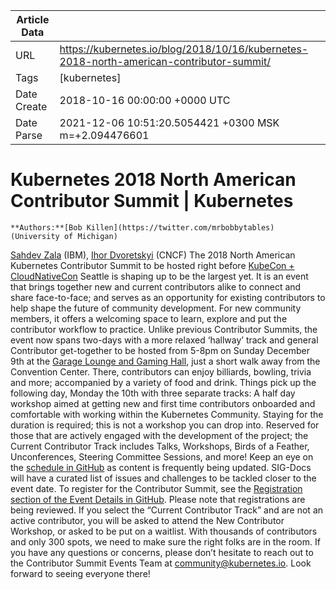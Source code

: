 |             Article Data             ||
| ----------------- | ----------------- |
| URL               | https://kubernetes.io/blog/2018/10/16/kubernetes-2018-north-american-contributor-summit/        |
| Tags              | [kubernetes]       |
| Date Create       | 2018-10-16 00:00:00 &#43;0000 UTC |
| Date Parse        | 2021-12-06 10:51:20.5054421 &#43;0300 MSK m=&#43;2.094476601  |

# Kubernetes 2018 North American Contributor Summit | Kubernetes

	
	
	
	
	**Authors:**[Bob Killen](https://twitter.com/mrbobbytables) (University of Michigan)
[Sahdev Zala](https://twitter.com/sp_zala) (IBM),
[Ihor Dvoretskyi](https://twitter.com/idvoretskyi) (CNCF)
The 2018 North American Kubernetes Contributor Summit to be hosted right before
[KubeCon &#43; CloudNativeCon](https://events.linuxfoundation.org/events/kubecon-cloudnativecon-north-america-2018/) Seattle is shaping up to be the largest yet.
It is an event that brings together new and current contributors alike to
connect and share face-to-face; and serves as an opportunity for existing
contributors to help shape the future of community development. For new
community members, it offers a welcoming space to learn, explore and put the
contributor workflow to practice.
Unlike previous Contributor Summits, the event now spans two-days with a more
relaxed ‘hallway’ track and general Contributor get-together to be hosted from
5-8pm on Sunday December 9th at the [Garage Lounge and Gaming Hall](https://www.garagebilliards.com/), just
a short walk away from the Convention Center. There, contributors can enjoy
billiards, bowling, trivia and more; accompanied by a variety of food and drink.
Things pick up the following day, Monday the 10th with three separate tracks:
A half day workshop aimed at getting new and first time contributors onboarded
and comfortable with working within the Kubernetes Community. Staying for the
duration is required; this is not a workshop you can drop into.
Reserved for those that are actively engaged with the development of the
project; the Current Contributor Track includes Talks, Workshops, Birds of a
Feather, Unconferences, Steering Committee Sessions, and more! Keep an eye on
the [schedule in GitHub](https://git.k8s.io/community/events/2018/12-contributor-summit#agenda) as content is frequently being updated.
SIG-Docs will have a curated list of issues and challenges to be tackled closer
to the event date.
To register for the Contributor Summit, see the [Registration section of the
Event Details in GitHub](https://git.k8s.io/community/events/2018/12-contributor-summit#registration). Please note that registrations are being
reviewed. If you select the “Current Contributor Track” and are not an active
contributor, you will be asked to attend the New Contributor Workshop, or asked
to be put on a waitlist. With thousands of contributors and only 300 spots, we
need to make sure the right folks are in the room.
If you have any questions or concerns, please don’t hesitate to reach out to
the Contributor Summit Events Team at [community@kubernetes.io](mailto:community@kubernetes.io).
Look forward to seeing everyone there!


	

	


